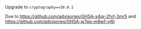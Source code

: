 Upgrade to `cryptography==39.0.1`

Due to https://github.com/advisories/GHSA-x4qr-2fvf-3mr5 and https://github.com/advisories/GHSA-w7pp-m8wf-vj6r
